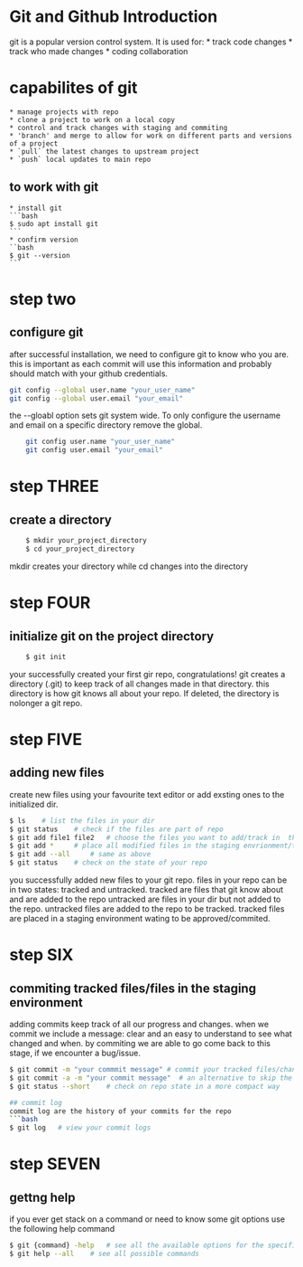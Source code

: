 # Git and Github Introduction
git is a popular version control system.
It is used for:
    * track code changes
    * track who made changes
    * coding collaboration

# capabilites of git
    * manage projects with repo
    * clone a project to work on a local copy
    * control and track changes with staging and commiting
    * 'branch' and merge to allow for work on different parts and versions of a project
    * `pull` the latest changes to upstream project
    * `push` local updates to main repo

## to work with git
    * install git
    ```bash
    $ sudo apt install git
    ```
    * confirm version
    ``bash
    $ git --version
    ```
# step two
## configure git
after successful installation, we need to configure git to know who you are.
this is important as each commit will use this information and probably should match with your github credentials.
```bash
git config --global user.name "your_user_name"
git config --global user.email "your_email"
```

the --gloabl option sets git system wide. To only configure the username and email on a specific directory remove the global.
``` bash
    git config user.name "your_user_name"
    git config user.email "your_email"
```
# step THREE
## create a directory
``` bash
    $ mkdir your_project_directory
    $ cd your_project_directory
```
mkdir creates your directory while cd changes into the directory

# step FOUR
## initialize git on the project directory
```bash
    $ git init
```
your successfully created your first gir repo, congratulations!
git creates a directory (.git) to keep track of all changes made in that directory.
this directory is how git knows all about your repo. If deleted, the directory is nolonger a git repo.

# step FIVE
## adding new files
create new files using your favourite text editor or add exsting ones to the initialized dir.
```bash
$ ls    # list the files in your dir
$ git status    # check if the files are part of repo
$ git add file1 file2   # choose the files you want to add/track in  the repo
$ git add *     # place all modified files in the staging envrionment/track
$ git add --all     # same as above
$ git status    # check on the state of your repo
```
you successfully added new files to your git repo.
files in your repo can be in two states: tracked and untracked.
tracked are files that git know about and are added to the repo
untracked are files in your dir but not added to the repo.
untracked files are added to the repo to be tracked.
tracked files are placed in a staging environment wating to be approved/commited.

# step SIX
## commiting tracked files/files in the staging environment
adding commits keep track of all our progress and changes.
when we commit we include a message: clear and an easy to understand to see what changed and when.
by commiting we are able to go come back to this stage, if we encounter a bug/issue.
```bash
$ git commit -m "your commmit message" # commit your tracked files/changes
$ git commit -a -m "your commit message"  # an alternative to skip the 'track/add' stage
$ git status --short    # check on repo state in a more compact way

## commit log
commit log are the history of your commits for the repo
```bash
$ git log   # view your commit logs
```
# step SEVEN
## gettng help
if you ever get stack on a command or need to know some git options use the following help command
```bash
$ git {command} -help   # see all the available options for the specific command
$ git help --all    # see all possible commands



